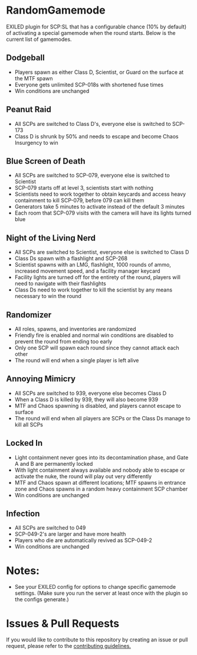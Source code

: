 # RandomGamemode
 EXILED plugin for SCP:SL that has a configurable chance (10% by default) of activating a special gamemode when the round starts. Below is the current list of gamemodes.
 
## Dodgeball
- Players spawn as either Class D, Scientist, or Guard on the surface at the MTF spawn
- Everyone gets unlimited SCP-018s with shortened fuse times
- Win conditions are unchanged

## Peanut Raid
- All SCPs are switched to Class D's, everyone else is switched to SCP-173
- Class D is shrunk by 50% and needs to escape and become Chaos Insurgency to win

## Blue Screen of Death
- All SCPs are switched to SCP-079, everyone else is switched to Scientist
- SCP-079 starts off at level 3, scientists start with nothing
- Scientists need to work together to obtain keycards and access heavy containment to kill SCP-079, before 079 can kill them
- Generators take 5 minutes to activate instead of the default 3 minutes
- Each room that SCP-079 visits with the camera will have its lights turned blue

## Night of the Living Nerd
- All SCPs are switched to Scientist, everyone else is switched to Class D
- Class Ds spawn with a flashlight and SCP-268
- Scientist spawns with an LMG, flashlight, 1000 rounds of ammo, increased movement speed, and a facility manager keycard
- Facility lights are turned off for the entirety of the round, players will need to navigate with their flashlights
- Class Ds need to work together to kill the scientist by any means necessary to win the round

## Randomizer
- All roles, spawns, and inventories are randomized
- Friendly fire is enabled and normal win conditions are disabled to prevent the round from ending too early
- Only one SCP will spawn each round since they cannot attack each other
- The round will end when a single player is left alive

## Annoying Mimicry
- All SCPs are switched to 939, everyone else becomes Class D
- When a Class D is killed by 939, they will also become 939
- MTF and Chaos spawning is disabled, and players cannot escape to surface
- The round will end when all players are SCPs or the Class Ds manage to kill all SCPs

## Locked In
- Light containment never goes into its decontamination phase, and Gate A and B are permanently locked
- With light containment always available and nobody able to escape or activate the nuke, the round will play out very differently
- MTF and Chaos spawn at different locations; MTF spawns in entrance zone and Chaos spawns in a random heavy containment SCP chamber
- Win conditions are unchanged

## Infection
- All SCPs are switched to 049
- SCP-049-2's are larger and have more health
- Players who die are automatically revived as SCP-049-2
- Win conditions are unchanged

# Notes:
- See your EXILED config for options to change specific gamemode settings. (Make sure you run the server at least once with the plugin so the configs generate.)

# Issues & Pull Requests
 If you would like to contribute to this repository by creating an issue or pull request, please refer to the [contributing guidelines.](https://lambdagaming.github.io/contributing.html)
